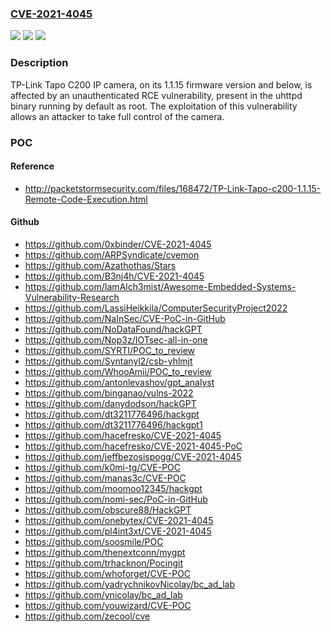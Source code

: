 ### [CVE-2021-4045](https://cve.mitre.org/cgi-bin/cvename.cgi?name=CVE-2021-4045)
![](https://img.shields.io/static/v1?label=Product&message=Tapo%20C200&color=blue)
![](https://img.shields.io/static/v1?label=Version&message=1.15%3C%3D%201.15%20&color=brighgreen)
![](https://img.shields.io/static/v1?label=Vulnerability&message=CWE-77%20Improper%20Neutralization%20of%20Special%20Elements%20used%20in%20a%20Command%20('Command%20Injection')&color=brighgreen)

### Description

TP-Link Tapo C200 IP camera, on its 1.1.15 firmware version and below, is affected by an unauthenticated RCE vulnerability, present in the uhttpd binary running by default as root. The exploitation of this vulnerability allows an attacker to take full control of the camera.

### POC

#### Reference
- http://packetstormsecurity.com/files/168472/TP-Link-Tapo-c200-1.1.15-Remote-Code-Execution.html

#### Github
- https://github.com/0xbinder/CVE-2021-4045
- https://github.com/ARPSyndicate/cvemon
- https://github.com/Azathothas/Stars
- https://github.com/B3nj4h/CVE-2021-4045
- https://github.com/IamAlch3mist/Awesome-Embedded-Systems-Vulnerability-Research
- https://github.com/LassiHeikkila/ComputerSecurityProject2022
- https://github.com/NaInSec/CVE-PoC-in-GitHub
- https://github.com/NoDataFound/hackGPT
- https://github.com/Nop3z/IOTsec-all-in-one
- https://github.com/SYRTI/POC_to_review
- https://github.com/Syntanyl2/csb-yhlmjt
- https://github.com/WhooAmii/POC_to_review
- https://github.com/antonlevashov/gpt_analyst
- https://github.com/binganao/vulns-2022
- https://github.com/danydodson/hackGPT
- https://github.com/dt3211776496/hackgpt
- https://github.com/dt3211776496/hackgpt1
- https://github.com/hacefresko/CVE-2021-4045
- https://github.com/hacefresko/CVE-2021-4045-PoC
- https://github.com/jeffbezosispogg/CVE-2021-4045
- https://github.com/k0mi-tg/CVE-POC
- https://github.com/manas3c/CVE-POC
- https://github.com/moomoo12345/hackgpt
- https://github.com/nomi-sec/PoC-in-GitHub
- https://github.com/obscure88/HackGPT
- https://github.com/onebytex/CVE-2021-4045
- https://github.com/pl4int3xt/CVE-2021-4045
- https://github.com/soosmile/POC
- https://github.com/thenextconn/mygpt
- https://github.com/trhacknon/Pocingit
- https://github.com/whoforget/CVE-POC
- https://github.com/yadrychnikovNicolay/bc_ad_lab
- https://github.com/ynicolay/bc_ad_lab
- https://github.com/youwizard/CVE-POC
- https://github.com/zecool/cve


